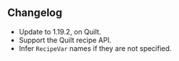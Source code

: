 ## Changelog

- Update to 1.19.2, on Quilt.
- Support the Quilt recipe API.
- Infer `RecipeVar` names if they are not specified.
